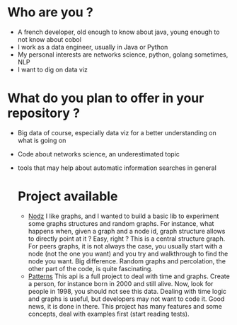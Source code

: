 # Who are you ? 

* A french developer, old enough to know about java, young enough to not know about cobol
* I work as a data engineer, usually in Java or Python
* My personal interests are networks science, python, golang sometimes, NLP
* I want to dig on data viz

# What do you plan to offer in your repository ? 

* Big data of course, especially data viz for a better understanding on what is going on
* Code about networks science, an underestimated topic
* tools that may help about automatic information searches in general


  # Project available

  * [Nodz](https://github.com/zefrenchwan/nodz) I like graphs, and I wanted to build a basic lib to experiment some graphs structures and random graphs. For instance, what happens when, given a graph and a node id, graph structure allows to directly point at it ? Easy, right ? This is a central structure graph. For peers graphs, it is not always the case, you usually start with a node (not the one you want) and you try and walkthrough to find the node you want. Big difference. Random graphs and percolation, the other part of the code, is quite fascinating.
  * [Patterns](https://github.com/zefrenchwan/patterns) This api is a full project to deal with time and graphs. Create a person, for instance born in 2000 and still alive. Now, look for people in 1998, you should not see this data. Dealing with time logic and graphs is useful, but developers may not want to code it. Good news, it is done in there. This project has many features and some concepts, deal with examples first (start reading tests). 
